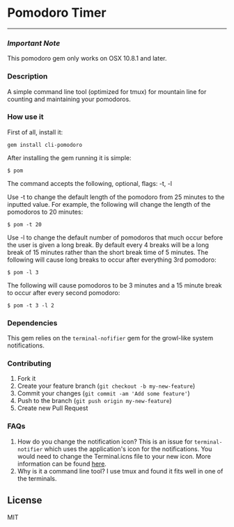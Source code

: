 # Pomodoro Timer #
***

### *Important Note* ###
This pomodoro gem only works on OSX 10.8.1 and later.
### Description ###
A simple command line tool (optimized for tmux) for mountain line for counting and maintaining your pomodoros.

### How use it ###
First of all, install it:

    gem install cli-pomodoro

After installing the gem running it is simple:

    $ pom

The command accepts the following, optional, flags: -t, -l

Use -t to change the default length of the pomodoro from 25 minutes to the inputted value. For example, the following will change the length of the pomodoros to 20 minutes:

    $ pom -t 20

Use -l to change the default number of pomodoros that much occur before the user is given a long break. By default every 4 breaks will be a long break of 15 minutes rather than the short break time of 5 minutes. The following will cause long breaks to occur after everything 3rd pomodoro:

    $ pom -l 3

The following will cause pomodoros to be 3 minutes and a 15 minute break to occur after every second pomodoro:

    $ pom -t 3 -l 2

### Dependencies ###
This gem relies on the `terminal-nofifier` gem for the growl-like system notifications.


### Contributing ###

1. Fork it
2. Create your feature branch (`git checkout -b my-new-feature`)
3. Commit your changes (`git commit -am 'Add some feature'`)
4. Push to the branch (`git push origin my-new-feature`)
5. Create new Pull Request

### FAQs ###
1. How do you change the notification icon? This is an issue for `terminal-notifier` which uses the application's icon for the notifications. You would need to change the Terminal.icns file to your new icon. More information can be found [here](https://github.com/alloy/terminal-notifier/issues/1).
2. Why is it a command line tool? I use tmux and found it fits well in one of the terminals.


License
-

MIT
